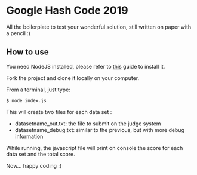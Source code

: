 # Google Hash Code 2019

All the boilerplate to test your wonderful solution, still written on paper with a pencil :)

## How to use
You need NodeJS installed, please refer to [this](https://nodejs.org/it/download/) guide to install it.

Fork the project and clone it locally on your computer.

From a terminal, just type:
```bash
$ node index.js
```

This will create two files for each data set :
- datasetname_out.txt: the file to submit on the judge system
- datasetname_debug.txt: similar to the previous, but with more debug information

While running, the javascript file will print on console the score for each data set and the total score.

Now... happy coding :)


